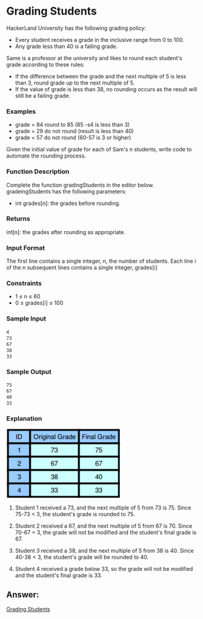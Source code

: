 # Grading Students

HackerLand University has the following grading policy:

* Every student receives a grade in the inclusive range from 0 to 100.
* Any grade less than 40 is a failing grade.

Same is a professor at the university and likes to round each student's grade according to these rules:

* If the difference between the grade and the next multiple of 5 is less than 3, round grade up to the next multiple of 5.
* If the value of grade is less than 38, no rounding occurs as the result will still be a failing grade.

### Examples

* grade = 84 round to 85 (85 -s4 is less than 3)
* grade = 29 do not round (result is less than 40)
* grade = 57 do not round (60-57 is 3 or higher)

Given the initial value of grade for each of Sam's n students, write code to automate the rounding process.

### Function Description
Complete the function gradingStudents in the editor below.
gradeingStudents has the following parameters:
* int grades[n]: the grades before rounding.

### Returns
int[n]: the grades after rounding as appropriate.

### Input Format
The first line contains a single integer, n, the number of students.
Each line i of the n subsequent lines contains a single integer, grades[i]

### Constraints
* 1 ≤ n ≤ 60
* 0 ≤ grades[i] ≤ 100

### Sample Input 
    4
    73
    67
    38
    33

### Sample Output
    75
    67
    40
    33

### Explanation
<img src="../Img/gradingStudent1.png" width="300">

1. Student 1 received a 73, and the next multiple of 5 from 73 is 75. Since 75-73 < 3, the student's grade is rounded to 75.

2. Student 2 received a 67, and the next multiple of 5 from 67 is 70. Since 70-67 = 3, the grade will not be modified and the student's final grade is 67.

3. Student 3 received a 38, and the next multiple of 5 from 38 is 40. Since 40-38 < 3, the student's grade will be rounded to 40.

4. Student 4 received a grade below 33, so the grade will not be modified and the student's final grade is 33.

## Answer:

[Grading Students](https://github.com/AbhilashTUofficial/Problem-Solving/blob/master/Grading-Students/ANSWER/gradingStudents.py)